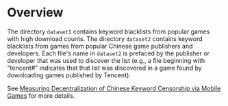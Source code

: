 Overview
========

The directory `dataset1` contains keyword blacklists from popular games with high download counts.
The directory `dataset2` contains keyword blacklists from games from popular Chinese game publishers and developers.  Each file's name in `dataset2` is prefaced by the publisher or developer that was used to discover the list (e.g., a file beginning with "tencent#" indicates that that list was discovered in a game found by downloading games published by Tencent).

See [Measuring Decentralization of Chinese Keyword Censorship via Mobile Games](https://www.usenix.org/conference/foci17/workshop-program/presentation/knockel) for more details.
